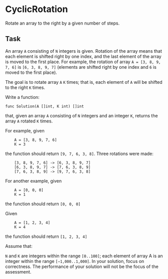 # CyclicRotation
Rotate an array to the right by a given number of steps.

## Task
An array `A` consisting of `N` integers is given. Rotation of the array means that each element is shifted right by one index, and the last element of the array is moved to the first place. For example, the rotation of array `A = [3, 8, 9, 7, 6]` is `[6, 3, 8, 9, 7]` (elements are shifted right by one index and `6` is moved to the first place).

The goal is to rotate array `A` `K` times; that is, each element of `A` will be shifted to the right `K` times.

Write a function:

```
func Solution(A []int, K int) []int
```

that, given an array `A` consisting of `N` integers and an integer `K`, returns the array `A` rotated `K` times.

For example, given

```
    A = [3, 8, 9, 7, 6]
    K = 3
```

the function should return `[9, 7, 6, 3, 8]`. Three rotations were made:

```
    [3, 8, 9, 7, 6] -> [6, 3, 8, 9, 7]
    [6, 3, 8, 9, 7] -> [7, 6, 3, 8, 9]
    [7, 6, 3, 8, 9] -> [9, 7, 6, 3, 8]
```



For another example, given

```
    A = [0, 0, 0]
    K = 1
```

the function should return `[0, 0, 0]`

Given

```
    A = [1, 2, 3, 4]
    K = 4
```    
    
the function should return `[1, 2, 3, 4]`

Assume that:

`N` and `K` are integers within the range `[0..100]`;
each element of array A is an integer within the range `[−1,000..1,000]`.
In your solution, focus on correctness. The performance of your solution will not be the focus of the assessment.